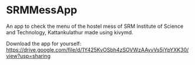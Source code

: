 # SRMMessApp
An app to check the menu of the hostel mess of SRM Institute of Science and Technology, Kattankulathur made using kivymd.





Download the app for yourself: https://drive.google.com/file/d/1Y425KvOSbh4zSOVWzAAyvVs5jYpYXK30/view?usp=sharing
